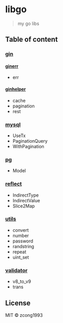 # libgo
<!--
[![Go Report Card](https://goreportcard.com/badge/github.com/zcong1993/libgo)](https://goreportcard.com/report/github.com/zcong1993/libgo)
-->

> my go libs

## Table of content

### [gin](./gin)
#### [ginerr](./ginerr)
- err
#### [ginhelper](./ginhelper)
- cache
- pagination
- rest
### [mysql](./mysql)
- UseTx
- PaginationQuery
- WithPagination
### [pg](./pg)
- Model
### [reflect](./reflect)
- IndirectType
- IndirectValue
- Slice2Map
### [utils](./utils)
- convert
- number
- password
- randstring
- repeat
- uint_set
### [validator](./validator)
- v8_to_v9
- trans

## License

MIT &copy; zcong1993
